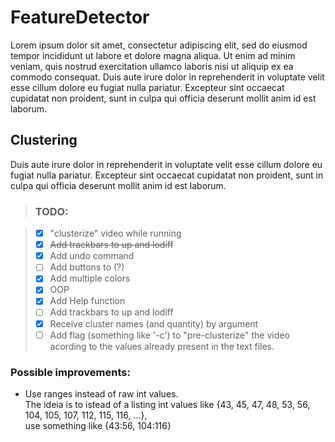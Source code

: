 # FeatureDetector
Lorem ipsum dolor sit amet, consectetur adipiscing elit, sed do eiusmod tempor incididunt ut labore et dolore magna aliqua. Ut enim ad minim veniam, quis nostrud exercitation ullamco laboris nisi ut aliquip ex ea commodo consequat. Duis aute irure dolor in reprehenderit in voluptate velit esse cillum dolore eu fugiat nulla pariatur. Excepteur sint occaecat cupidatat non proident, sunt in culpa qui officia deserunt mollit anim id est laborum.
## Clustering
Duis aute irure dolor in reprehenderit in voluptate velit esse cillum dolore eu fugiat nulla pariatur. Excepteur sint occaecat cupidatat non proident, sunt in culpa qui officia deserunt mollit anim id est laborum.
> ### TODO:

> - [x] "clusterize" video while running 
> - [x] ~~Add trackbars to up and lodiff~~
> - [x] Add undo command 
> - [ ] Add buttons to (?) 
> - [x] Add multiple colors
> - [x] OOP
> - [x] Add Help function
> - [ ] Add trackbars to up and lodiff
> - [x] Receive cluster names (and quantity) by argument
> - [ ] Add flag (something like '-c') to "pre-clusterize" the video acording to the values already present in the text files.
> 
### Possible improvements:
  * Use ranges instead of raw int values. <br />The ideia is to istead of a listing int values like {43, 45, 47, 48, 53, 56, 104, 105, 107, 112, 115, 116, ...}, <br />use something like {43:56, 104:116}
